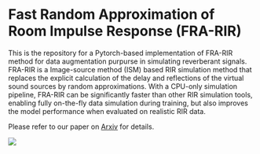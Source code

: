 # Fast Random Approximation of Room Impulse Response (FRA-RIR)

This is the repository for a Pytorch-based implementation of FRA-RIR method for data augmentation purpurse in simulating reverberant signals. FRA-RIR is a Image-source method (ISM) based RIR simulation method that replaces the explicit calculation of the delay and reflections of the virtual sound sources by random approximations. With a CPU-only simulation pipeline, FRA-RIR can be significantly faster than other RIR simulation tools, enabling fully on-the-fly data simulation during training, but also improves the model performance when evaluated on realistic RIR data.

Please refer to our paper on [Arxiv](https://arxiv.org/abs/2208.04101) for details.

![](https://github.com/yluo42/FRA-RIR/blob/main/FRA-RIR-result.png)
